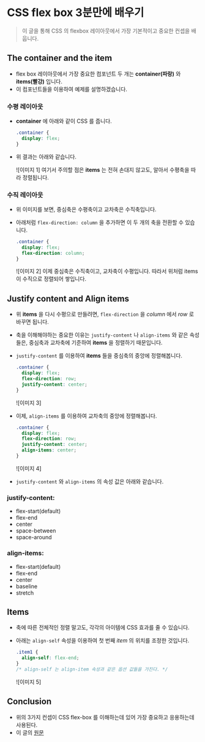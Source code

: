 # CSS flex box 3분만에 배우기
> 이 글을 통해 CSS 의 flexbox 레이아웃에서 가장 기본적이고 중요한 컨셉을 배웁니다.

## The container and the item
- flex box 레이아웃에서 가장 중요한 컴포넌트 두 개는 **container(파랑)** 와 **items(빨강)** 입니다.
- 이 컴포넌트들을 이용하여 예제를 설명하겠습니다.

### 수평 레이아웃
- **container** 에 아래와 같이 CSS 를 줍니다.

  ``` css
  .container {
    display: flex;
  }
  ```

- 위 결과는 아래와 같습니다.

  ![이미지 1]
  여기서 주의할 점은 **items** 는 전혀 손대지 않고도, 알아서 수평축을 따라 정렬됩니다.

### 수직 레이아웃
- 위 이미지를 보면, 중심축은 수평축이고 교차축은 수직축입니다.
- 아래처럼 `flex-direction: column` 을 추가하면 이 두 개의 축을 전환할 수 있습니다.

  ```css
  .container {
    display: flex;
    flex-direction: column;
  }
  ```

  ![이미지 2]
  이제 중심축은 수직축이고, 교차축이 수평입니다. 따라서 위처럼 items 이 수직으로 정렬되어 쌓입니다.

## Justify content and Align items
- 위 **items** 을 다시 수평으로 만들려면, `flex-direction` 을 *column* 에서 *row* 로 바꾸면 됩니다.
- 축을 이해해야하는 중요한 이유는 `justify-content` 나 `align-items` 와 같은 속성들은, 중심축과 교차축에 기준하여 **items** 을 정렬하기 때문입니다.
- `justify-content` 를 이용하여 **items** 들을 중심축의 중앙에 정렬해봅니다.

  ```css
  .container {
    display: flex;
    flex-direction: row;
    justify-content: center;
  }
  ```

  ![이미지 3]

- 이제, `align-items` 를 이용하여 교차축의 중앙에 정렬해봅니다.

  ```css
  .container {
    display: flex;
    flex-direction: row;
    justify-content: center;
    align-items: center;
  }
  ```

  ![이미지 4]

- `justify-content` 와 `align-items` 의 속성 값은 아래와 같습니다.

### justify-content:
- flex-start(default)
- flex-end
- center
- space-between
- space-around

### align-items:
- flex-start(default)
- flex-end
- center
- baseline
- stretch

## Items
- 축에 따른 전체적인 정렬 말고도, 각각의 아이템에 CSS 효과를 줄 수 있습니다.
- 아래는 `align-self` 속성을 이용하여 첫 번째 *item* 의 위치를 조정한 것입니다.

  ```css
  .item1 {
    align-self: flex-end;
  }
  /* align-self 는 align-item 속성과 같은 옵션 값들을 가진다. */
  ```

  ![이미지 5]

## Conclusion
- 위의 3가지 컨셉이 CSS flex-box 를 이해하는데 있어 가장 중요하고 응용하는데 사용된다.
- 이 글의 [원문](https://medium.com/learning-new-stuff/learn-css-flexbox-in-3-minutes-c616c7070672#.zfen6feaj)
